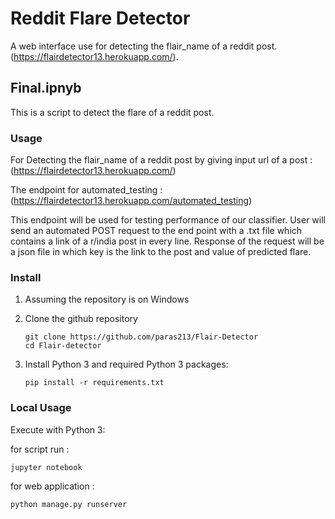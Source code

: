 Reddit Flare Detector
======

A web interface use for detecting the flair_name of a reddit post.  (<https://flairdetector13.herokuapp.com/>).

## Final.ipnyb

This is a script to detect the flare of a reddit post.

### Usage

For Detecting the flair_name of a reddit post by giving input url of a post : (<https://flairdetector13.herokuapp.com/>)

The endpoint for automated_testing : (<https://flairdetector13.herokuapp.com/automated_testing>)

This endpoint will be used for testing performance of our classifier. User will send an automated POST request to
the end point with a .txt file which contains a link of a r/india post in every line. Response of the
request will be a json file in which key is the link to the post and value of predicted flare.

### Install

1. Assuming the repository is on Windows
2. Clone the github repository

    ```shell
   git clone https://github.com/paras213/Flair-Detector
   cd Flair-detector
    ```

3. Install Python 3 and required Python 3 packages:

    ```shell
    pip install -r requirements.txt
    ```


### Local Usage

Execute with Python 3:

for script run : 

```shell
jupyter notebook
```

for web application :

```shell
python manage.py runserver
```